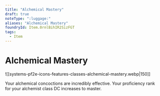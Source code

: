 ```yaml
---
title: "Alchemical Mastery"
draft: true
noteType: ":luggage:"
aliases: "Alchemical Mastery"
foundryId: Item.0rnlBihIR2SizFGT
tags:
  - Item
---
```


# Alchemical Mastery
![[systems-pf2e-icons-features-classes-alchemical-mastery.webp|150]]

Your alchemical concoctions are incredibly effective. Your proficiency rank for your alchemist class DC increases to master.
